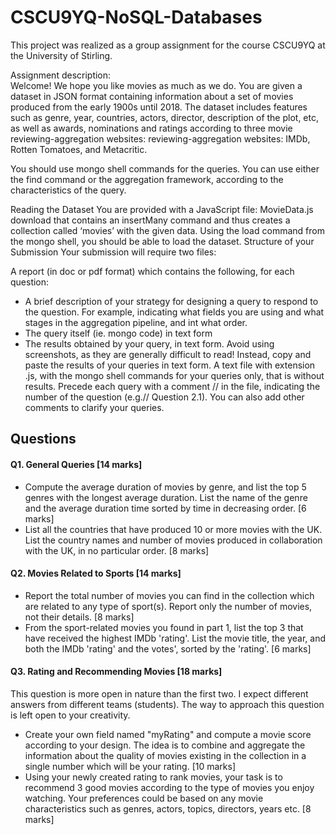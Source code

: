 # CSCU9YQ-NoSQL-Databases
This project was realized as a group assignment for the course CSCU9YQ at the University of Stirling.

Assignment description:<br>
Welcome! We hope you like movies as much as we do. You are given a dataset in JSON format containing information about a set of movies produced from the early 1900s until 2018.  The dataset includes features such as genre, year, countries, actors, director, description of the plot, etc, as well as awards, nominations and ratings according to three movie reviewing-aggregation websites: reviewing-aggregation websites: IMDb, Rotten Tomatoes, and Metacritic.  

You should use mongo shell commands for the queries. You can use either the find command or the aggregation framework, according to the characteristics of the query.

Reading the Dataset
You are provided with a JavaScript file: MovieData.js  download  that contains an insertMany command and thus creates a collection called ‘movies’ with the given data.
Using the load command from the mongo shell, you should be able to load the dataset. 
Structure of your Submission
Your submission will require two files:

A report (in doc or pdf format) which contains the following, for each question:
- A brief description of your strategy for designing a query to respond to the question. For example, indicating what fields you are using and what stages in the aggregation pipeline, and int what order.
- The query itself (ie. mongo code) in text form
- The results obtained by your query, in text form. Avoid using screenshots, as they are generally difficult to read! Instead, copy and paste the results of your queries in text form.
A text file with extension .js, with the mongo shell commands for your queries only, that is without results. Precede each query with a comment // in the file, indicating the number of the question (e.g.// Question 2.1). You can also add other comments to clarify your queries.

## Questions
#### Q1. General Queries [14 marks]<br>
- Compute the average duration of movies by genre,  and list the top 5 genres with the longest average duration. List the name of the genre and the average duration time sorted by time in decreasing order. [6 marks]<br>
- List all the countries that have produced 10 or more movies with the UK. List the country names and number of movies produced in collaboration with the UK, in no particular order. [8 marks]

#### Q2. Movies Related to Sports [14 marks]<br>
- Report the total number of movies you can find in the collection which are related to any type of sport(s). Report only the number of movies, not their details. [8 marks]<br>
- From the sport-related movies you found in part 1, list the top 3 that have received the highest IMDb  'rating'. List the movie title, the year, and both the IMDb 'rating' and the votes', sorted by the 'rating'. [6 marks] 

#### Q3. Rating and Recommending Movies [18 marks]<br>
This question is more open in nature than the first two. I expect different answers from different teams (students). The way to approach this question is left open to your creativity. <br>
- Create your own field named "myRating" and compute a movie score according to your design. The idea is to combine and aggregate the information about the quality of movies existing in the collection in a single number which will be your rating. [10 marks]<br>
- Using your newly created rating to rank movies, your task is to recommend 3 good movies according to the type of movies you enjoy watching.  Your preferences could be based on any movie characteristics such as genres, actors, topics, directors, years etc. [8 marks]
